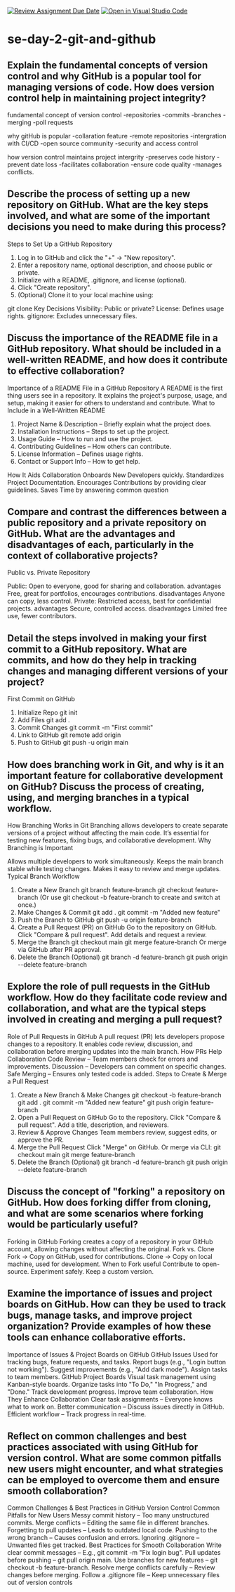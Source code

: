 [![Review Assignment Due Date](https://classroom.github.com/assets/deadline-readme-button-22041afd0340ce965d47ae6ef1cefeee28c7c493a6346c4f15d667ab976d596c.svg)](https://classroom.github.com/a/8wgCKhpZ)
[![Open in Visual Studio Code](https://classroom.github.com/assets/open-in-vscode-2e0aaae1b6195c2367325f4f02e2d04e9abb55f0b24a779b69b11b9e10269abc.svg)](https://classroom.github.com/online_ide?assignment_repo_id=18393460&assignment_repo_type=AssignmentRepo)
# se-day-2-git-and-github
## Explain the fundamental concepts of version control and why GitHub is a popular tool for managing versions of code. How does version control help in maintaining project integrity?
fundamental concept of version control 
-repositories 
-commits
-branches
-merging
-poll requests

why gitHub is popular 
-collaration feature
-remote repositories 
-intergration with CI/CD
-open source community 
-security and access control 

how version control maintains project intergrity
-preserves code history 
-prevent date loss
-facilitates collaboration 
-ensure code quality
-manages conflicts.
## Describe the process of setting up a new repository on GitHub. What are the key steps involved, and what are some of the important decisions you need to make during this process?
Steps to Set Up a GitHub Repository
1. Log in to GitHub and click the "+" → "New repository".
2. Enter a repository name, optional description, and choose public or private.
3. Initialize with a README, .gitignore, and license (optional).
4. Click "Create repository".
5. (Optional) Clone it to your local machine using:

git clone <repository-url>
Key Decisions
Visibility: Public or private?
License: Defines usage rights.
gitignore: Excludes unnecessary files.
## Discuss the importance of the README file in a GitHub repository. What should be included in a well-written README, and how does it contribute to effective collaboration?
Importance of a README File in a GitHub Repository
A README is the first thing users see in a repository. It explains the project's purpose, usage, and setup, making it easier for others to understand and contribute.
What to Include in a Well-Written README

1. Project Name & Description – Briefly explain what the project does.
2. Installation Instructions – Steps to set up the project.
3. Usage Guide – How to run and use the project.
4. Contributing Guidelines – How others can contribute.
5. License Information – Defines usage rights.
6. Contact or Support Info – How to get help.

How It Aids Collaboration
Onboards New Developers quickly.
Standardizes Project Documentation.
Encourages Contributions by providing clear guidelines.
Saves Time by answering common question 
## Compare and contrast the differences between a public repository and a private repository on GitHub. What are the advantages and disadvantages of each, particularly in the context of collaborative projects?
Public vs. Private Repository

Public: Open to everyone, good for sharing and collaboration.
advantages
 Free, great for portfolios, encourages contributions.
disadvantages 
Anyone can copy, less control.
Private: Restricted access, best for confidential projects.
advantages 
Secure, controlled access.
disadvantages 
Limited free use, fewer contributors.

## Detail the steps involved in making your first commit to a GitHub repository. What are commits, and how do they help in tracking changes and managing different versions of your project?
First Commit on GitHub
1. Initialize Repo
git init
2. Add Files
git add .
3. Commit Changes
git commit -m "First commit"
4. Link to GitHub
git remote add origin <repo-url>
5. Push to GitHub
git push -u origin main
## How does branching work in Git, and why is it an important feature for collaborative development on GitHub? Discuss the process of creating, using, and merging branches in a typical workflow.
How Branching Works in Git
Branching allows developers to create separate versions of a project without affecting the main code. It’s essential for testing new features, fixing bugs, and collaborative development.
Why Branching is Important

Allows multiple developers to work simultaneously.
Keeps the main branch stable while testing changes.
Makes it easy to review and merge updates.
Typical Branch Workflow
1. Create a New Branch
git branch feature-branch
git checkout feature-branch
(Or use git checkout -b feature-branch to create and switch at once.)
2. Make Changes & Commit
git add .
git commit -m "Added new feature"
4. Push the Branch to GitHub
git push -u origin feature-branch
4. Create a Pull Request (PR) on GitHub
Go to the repository on GitHub.
Click "Compare & pull request".
Add details and request a review.
5. Merge the Branch
git checkout main
git merge feature-branch
Or merge via GitHub after PR approval.
6. Delete the Branch (Optional)
git branch -d feature-branch
git push origin --delete feature-branch

## Explore the role of pull requests in the GitHub workflow. How do they facilitate code review and collaboration, and what are the typical steps involved in creating and merging a pull request?
Role of Pull Requests in GitHub
A pull request (PR) lets developers propose changes to a repository. It enables code review, discussion, and collaboration before merging updates into the main branch.
How PRs Help Collaboration
Code Review – Team members check for errors and improvements.
Discussion – Developers can comment on specific changes.
 Safe Merging – Ensures only tested code is added.
Steps to Create & Merge a Pull Request
1. Create a New Branch & Make Changes
git checkout -b feature-branch
git add .
git commit -m "Added new feature"
git push origin feature-branch
2. Open a Pull Request on GitHub
Go to the repository.
Click "Compare & pull request".
Add a title, description, and reviewers.
3. Review & Approve Changes
Team members review, suggest edits, or approve the PR.
4. Merge the Pull Request
Click "Merge" on GitHub.
Or merge via CLI:
git checkout main
git merge feature-branch
5. Delete the Branch (Optional)
git branch -d feature-branch
git push origin --delete feature-branch

## Discuss the concept of "forking" a repository on GitHub. How does forking differ from cloning, and what are some scenarios where forking would be particularly useful?
Forking in GitHub
Forking creates a copy of a repository in your GitHub account, allowing changes without affecting the original.
Fork vs. Clone
Fork → Copy on GitHub, used for contributions.
Clone → Copy on local machine, used for development.
When to Fork useful 
Contribute to open-source.
 Experiment safely.
 Keep a custom version.

## Examine the importance of issues and project boards on GitHub. How can they be used to track bugs, manage tasks, and improve project organization? Provide examples of how these tools can enhance collaborative efforts.
Importance of Issues & Project Boards on GitHub
GitHub Issues
Used for tracking bugs, feature requests, and tasks.
 Report bugs (e.g., "Login button not working").
 Suggest improvements (e.g., "Add dark mode").
 Assign tasks to team members.
GitHub Project Boards
Visual task management using Kanban-style boards.
Organize tasks into "To Do," "In Progress," and "Done." Track development progress.
Improve team collaboration.
How They Enhance Collaboration
Clear task assignments – Everyone knows what to work on.
Better communication – Discuss issues directly in GitHub.
Efficient workflow – Track progress in real-time.

## Reflect on common challenges and best practices associated with using GitHub for version control. What are some common pitfalls new users might encounter, and what strategies can be employed to overcome them and ensure smooth collaboration?
Common Challenges & Best Practices in GitHub Version Control
Common Pitfalls for New Users
 Messy commit history – Too many unstructured commits.
 Merge conflicts – Editing the same file in different branches.
 Forgetting to pull updates – Leads to outdated local code.
 Pushing to the wrong branch – Causes confusion and errors.
 Ignoring .gitignore – Unwanted files get tracked.
Best Practices for Smooth Collaboration
 Write clear commit messages – E.g., git commit -m "Fix login bug".
 Pull updates before pushing – git pull origin main.
 Use branches for new features – git checkout -b feature-branch.
 Resolve merge conflicts carefully – Review changes before merging.
 Follow a .gitignore file – Keep unnecessary files out of version controls 

